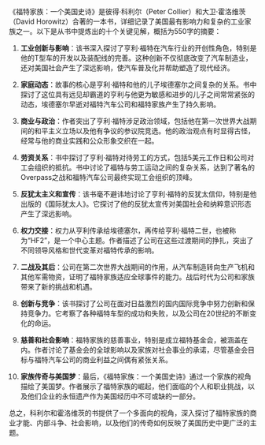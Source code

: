 《福特家族：一个美国史诗》是彼得·科利尔（Peter Collier）和大卫·霍洛维茨（David Horowitz）合著的一本书，详细记录了美国最有影响力和复杂的工业家族之一。以下是从书中提炼出的十个关键见解，概括为550字的摘要：

1. **工业创新与影响**：该书深入探讨了亨利·福特在汽车行业的开创性角色，特别是他的T型车的开发以及装配线的完善。这种创新不仅彻底改变了汽车制造业，还对美国社会产生了深远影响，使汽车普及化并帮助塑造了现代经济。

2. **家庭动态**：故事的核心是亨利·福特和他的儿子埃德塞尔之间复杂的关系。书中探讨了这位具有远见却霸道的亨利与他更为敏感和进步的儿子之间常常紧张的动态，埃德塞尔早逝对福特汽车公司和福特家族产生了持久影响。

3. **商业与政治**：作者突出了亨利·福特涉足政治领域，包括他在第一次世界大战期间的和平主义立场以及他有争议的参议院竞选。他的政治观点有时显得古怪，经常与他的商业实践和公众形象交织在一起。

4. **劳资关系**：书中探讨了亨利·福特对待劳工的方式，包括5美元工作日和公司对工会组织的抵抗。书中讨论了福特与劳工运动之间的复杂关系，达到了著名的Overpass之战和福特汽车公司最终实现工会组织的顶峰。

5. **反犹太主义和宣传**：该书毫不避讳地讨论了亨利·福特的反犹太信仰，特别是他出版的《国际犹太人》。它探讨了他的反犹太宣传对美国社会和纳粹意识形态产生了深远影响。

6. **权力交接**：权力从亨利传承给埃德塞尔，再传给亨利·福特二世，也被称为“HF2”，是一个中心主题。作者描述了公司在这些过渡期间的挣扎，突出了不同领导风格和世代变革对福特传承的影响。

7. **二战及其后**：公司在第二次世界大战期间的作用，从汽车制造转向生产飞机和其他军需物资，证明了福特家族适应全球事件的能力。战后时代为公司和家族带来了新的挑战和机遇。

8. **创新与竞争**：该书探讨了公司在面对日益激烈的国内国际竞争中努力创新和保持竞争力。它考察了各种福特车型的成功和失败，以及公司在20世纪的不断变化的命运。

9. **慈善和社会影响**：福特家族的慈善事业，特别是成立福特基金会，被涵盖在内。作者讨论了基金会的全球影响以及家族对社会事业的承诺，尽管基金会目标与福特汽车公司的商业利益之间偶有紧张关系。

10. **家族传奇与美国梦**：最后，《福特家族：一个美国史诗》通过一个家族的视角描绘了美国梦。作者展示了福特家族的崛起，他们面临的个人和职业挑战，以及他们企业的永恒遗产作为美国经历中不可或缺的一部分。

总之，科利尔和霍洛维茨的书提供了一个多面向的视角，深入探讨了福特家族的商业才能、内部斗争、社会影响，以及他们的传奇如何反映了美国历史中更广泛的主题。